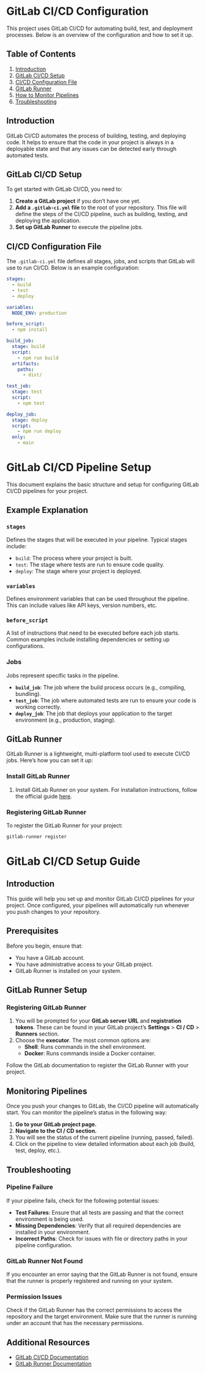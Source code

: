 # GitLab CI/CD Configuration

This project uses GitLab CI/CD for automating build, test, and deployment processes. Below is an overview of the configuration and how to set it up.

## Table of Contents
1. [Introduction](#introduction)
2. [GitLab CI/CD Setup](#gitlab-cicd-setup)
3. [CI/CD Configuration File](#cicd-configuration-file)
4. [GitLab Runner](#gitlab-runner)
5. [How to Monitor Pipelines](#how-to-monitor-pipelines)
6. [Troubleshooting](#troubleshooting)

## Introduction

GitLab CI/CD automates the process of building, testing, and deploying code. It helps to ensure that the code in your project is always in a deployable state and that any issues can be detected early through automated tests.

## GitLab CI/CD Setup

To get started with GitLab CI/CD, you need to:
1. **Create a GitLab project** if you don’t have one yet.
2. **Add a `.gitlab-ci.yml` file** to the root of your repository. This file will define the steps of the CI/CD pipeline, such as building, testing, and deploying the application.
3. **Set up GitLab Runner** to execute the pipeline jobs.

## CI/CD Configuration File

The `.gitlab-ci.yml` file defines all stages, jobs, and scripts that GitLab will use to run CI/CD. Below is an example configuration:

```yaml
stages:
  - build
  - test
  - deploy

variables:
  NODE_ENV: production

before_script:
  - npm install

build_job:
  stage: build
  script:
    - npm run build
  artifacts:
    paths:
      - dist/

test_job:
  stage: test
  script:
    - npm test

deploy_job:
  stage: deploy
  script:
    - npm run deploy
  only:
    - main
```
# GitLab CI/CD Pipeline Setup

This document explains the basic structure and setup for configuring GitLab CI/CD pipelines for your project.

## Example Explanation

### `stages`
Defines the stages that will be executed in your pipeline. Typical stages include:
- `build`: The process where your project is built.
- `test`: The stage where tests are run to ensure code quality.
- `deploy`: The stage where your project is deployed.

### `variables`
Defines environment variables that can be used throughout the pipeline. This can include values like API keys, version numbers, etc.

### `before_script`
A list of instructions that need to be executed before each job starts. Common examples include installing dependencies or setting up configurations.

### Jobs
Jobs represent specific tasks in the pipeline.

- **`build_job`**: The job where the build process occurs (e.g., compiling, bundling).
- **`test_job`**: The job where automated tests are run to ensure your code is working correctly.
- **`deploy_job`**: The job that deploys your application to the target environment (e.g., production, staging).

## GitLab Runner

GitLab Runner is a lightweight, multi-platform tool used to execute CI/CD jobs. Here’s how you can set it up:

### Install GitLab Runner
1. Install GitLab Runner on your system. For installation instructions, follow the official guide [here](https://docs.gitlab.com/runner/install/).

### Registering GitLab Runner
To register the GitLab Runner for your project:

```bash
gitlab-runner register
```
# GitLab CI/CD Setup Guide

## Introduction

This guide will help you set up and monitor GitLab CI/CD pipelines for your project. Once configured, your pipelines will automatically run whenever you push changes to your repository.

## Prerequisites

Before you begin, ensure that:

- You have a GitLab account.
- You have administrative access to your GitLab project.
- GitLab Runner is installed on your system.

## GitLab Runner Setup

### Registering GitLab Runner

1. You will be prompted for your **GitLab server URL** and **registration tokens**. These can be found in your GitLab project’s **Settings** > **CI / CD** > **Runners** section.
2. Choose the **executor**. The most common options are:
    - **Shell**: Runs commands in the shell environment.
    - **Docker**: Runs commands inside a Docker container.

Follow the GitLab documentation to register the GitLab Runner with your project.

## Monitoring Pipelines

Once you push your changes to GitLab, the CI/CD pipeline will automatically start. You can monitor the pipeline’s status in the following way:

1. **Go to your GitLab project page.**
2. **Navigate to the CI / CD section.**
3. You will see the status of the current pipeline (running, passed, failed).
4. Click on the pipeline to view detailed information about each job (build, test, deploy, etc.).

## Troubleshooting

### Pipeline Failure

If your pipeline fails, check for the following potential issues:

- **Test Failures**: Ensure that all tests are passing and that the correct environment is being used.
- **Missing Dependencies**: Verify that all required dependencies are installed in your environment.
- **Incorrect Paths**: Check for issues with file or directory paths in your pipeline configuration.

### GitLab Runner Not Found

If you encounter an error saying that the GitLab Runner is not found, ensure that the runner is properly registered and running on your system.

### Permission Issues

Check if the GitLab Runner has the correct permissions to access the repository and the target environment. Make sure that the runner is running under an account that has the necessary permissions.

## Additional Resources

- [GitLab CI/CD Documentation](https://docs.gitlab.com/ee/ci/)
- [GitLab Runner Documentation](https://docs.gitlab.com/runner/)
